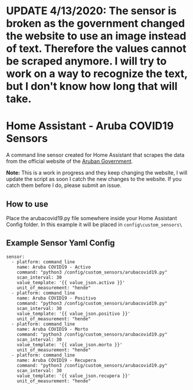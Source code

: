 # UPDATE 4/13/2020: The sensor is broken as the government changed the website to use an image instead of text. Therefore the values cannot be scraped anymore. I will try to work on a way to recognize the text, but I don't know how long that will take.


# Home Assistant - Aruba COVID19 Sensors

A command line sensor created for Home Assistant that scrapes the data from the official website of the [Aruban Government](https://www.arubacovid19.org/).

**Note:** This is a work in progress and they keep changing the website, I will update the script as soon I catch the new changes to the website. If you catch them before I do, please submit an issue.

## How to use
Place the arubacovid19.py file somewhere inside your Home Assistant Config folder. In this example it will be placed in `config\custom_sensors\`


## Example Sensor Yaml Config
```
sensor:
  - platform: command_line
    name: Aruba COVID19 - Activo
    command: "python3 /config/custom_sensors/arubacovid19.py"
    scan_interval: 30
    value_template: '{{ value_json.activo }}'
    unit_of_measurement: "hende"
  - platform: command_line
    name: Aruba COVID19 - Positivo
    command: "python3 /config/custom_sensors/arubacovid19.py"
    scan_interval: 30
    value_template: '{{ value_json.positivo }}'
    unit_of_measurement: "hende"
  - platform: command_line
    name: Aruba COVID19 - Morto
    command: "python3 /config/custom_sensors/arubacovid19.py"
    scan_interval: 30
    value_template: '{{ value_json.morto }}'
    unit_of_measurement: "hende"
  - platform: command_line
    name: Aruba COVID19 - Recupera
    command: "python3 /config/custom_sensors/arubacovid19.py"
    scan_interval: 30
    value_template: '{{ value_json.recupera }}'
    unit_of_measurement: "hende"
```
